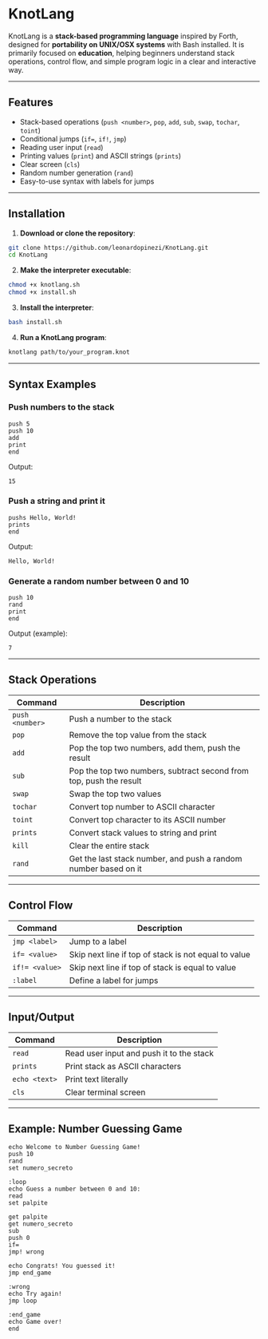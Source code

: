 # KnotLang

KnotLang is a **stack-based programming language** inspired by Forth, designed for **portability on UNIX/OSX systems** with Bash installed. It is primarily focused on **education**, helping beginners understand stack operations, control flow, and simple program logic in a clear and interactive way.

---

## Features

* Stack-based operations (`push <number>`, `pop`, `add`, `sub`, `swap`, `tochar`, `toint`)
* Conditional jumps (`if=`, `if!`, `jmp`)
* Reading user input (`read`)
* Printing values (`print`) and ASCII strings (`prints`)
* Clear screen (`cls`)
* Random number generation (`rand`)
* Easy-to-use syntax with labels for jumps

---

## Installation

1. **Download or clone the repository**:

```bash
git clone https://github.com/leonardopinezi/KnotLang.git
cd KnotLang
```

2. **Make the interpreter executable**:

```bash
chmod +x knotlang.sh
chmod +x install.sh
```

3. **Install the interpreter**:

```bash
bash install.sh
```

4. **Run a KnotLang program**:

```bash
knotlang path/to/your_program.knot
```

---

## Syntax Examples

### Push numbers to the stack

```
push 5
push 10
add
print
end
```

Output:

```
15
```

### Push a string and print it

```
pushs Hello, World!
prints
end
```

Output:

```
Hello, World!
```

### Generate a random number between 0 and 10

```
push 10
rand
print
end
```

Output (example):

```
7
```

---

## Stack Operations

| Command         | Description                                                        |
| --------------- | ------------------------------------------------------------------ |
| `push <number>` | Push a number to the stack                                         |
| `pop`           | Remove the top value from the stack                                |
| `add`           | Pop the top two numbers, add them, push the result                 |
| `sub`           | Pop the top two numbers, subtract second from top, push the result |
| `swap`          | Swap the top two values                                            |
| `tochar`        | Convert top number to ASCII character                              |
| `toint`         | Convert top character to its ASCII number                          |
| `prints`        | Convert stack values to string and print                           |
| `kill`          | Clear the entire stack                                             |
| `rand`          | Get the last stack number, and push a random number based on it    |

---

## Control Flow

| Command       | Description                                          |
| ------------- | ---------------------------------------------------- |
| `jmp <label>` | Jump to a label                                      |
| `if= <value>`  | Skip next line if top of stack is not equal to value |
| `if!= <value>` | Skip next line if top of stack is equal to value     |
| `:label`      | Define a label for jumps                             |

---

## Input/Output

| Command       | Description                              |
| ------------- | ---------------------------------------- |
| `read`        | Read user input and push it to the stack |
| `prints`      | Print stack as ASCII characters          |
| `echo <text>` | Print text literally                     |
| `cls`         | Clear terminal screen                    |

---

## Example: Number Guessing Game

```
echo Welcome to Number Guessing Game!
push 10
rand
set numero_secreto

:loop
echo Guess a number between 0 and 10:
read
set palpite

get palpite
get numero_secreto
sub
push 0
if=
jmp! wrong

echo Congrats! You guessed it!
jmp end_game

:wrong
echo Try again!
jmp loop

:end_game
echo Game over!
end
```
